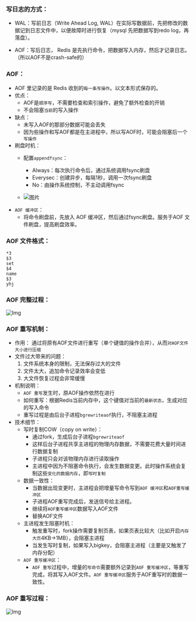 ### 写日志的方式：
* WAL：写前日志（Write Ahead Log, WAL）在实际写数据前，先把修改的数据记到日志文件中，以便故障时进行恢复（mysql 先把数据写到redo log，再落盘）。

* AOF：写后日志， Redis 是先执行命令，把数据写入内存，然后才记录日志。（所以AOF不是crash-safe的）

### AOF：
* AOF 里记录的是 Redis 收到的`每一条写操作`。以文本形式保存的。
* 优点：
    * AOF是`顺序写`，不需要检查和索引操作，避免了额外检查的开销
    * 不会阻塞`当前`的写入操作
* 缺点：
    * 未写入AOF的那部分数据可能会丢失
    * 因为些操作和写AOF都是在主进程中，所以写AOF时，可能会阻塞后一个`写操作`
* 刷盘时机：
    * 配置`appendfsync`：
        * Always：每次执行命令后，通过系统调用fsync刷盘
        * Everysec：创建异步，每隔1秒，调用一次fsync刷盘
        * No：由操作系统控制，不主动调用fsync

    * ![图片](https://raw.staticdn.net/Navyum/imgbed/pic/IMG/f82ece977374ec72eca3b92d1d068d57.png)
* `AOF 缓冲区`：
    * 将命令刷盘前，先放入 AOF 缓冲区，然后通过fsync刷盘。服务于AOF 文件刷盘，提高刷盘效率。
### AOF 文件格式：
```
*3
$3
set
$4
name
$3
yhj
```
### AOF 完整过程：
![Img](https://raw.staticdn.net/Navyum/imgbed/pic/IMG/4d2193905855f7f71646edd66affc7a9.png)

### AOF 重写机制：
* 作用： 通过将原有AOF文件进行重写（单个键值的操作合并），从而`对AOF文件大小进行压缩`
* 文件过大带来的问题：
    1. 文件系统本身的限制，无法保存过大的文件
    2. 文件太大，追加命令记录效率会变低
    3. 大文件恢复过程会非常缓慢
* 机制说明：
    * `AOF 重写`发生时，原AOF操作依然在进行
    * 如何重写：根据Redis当前内存中，这个键值对当前的`最新状态`，生成对应的写入命令
    * 重写过程是由后台子进程`bgrewriteaof`执行，不阻塞主进程
* 技术细节：
    * 写时复制COW（copy on write）：
        * 通过fork，生成后台子进程`bgrewriteaof`
        * 这样后台子进程共享主进程的物理内存数据，不需要花费大量时间进行数据复制
        * 子进程只会对该物理内存进行读取操作
        * 主进程中因为不阻塞命令执行，会发生数据变更。此时操作系统会复制这些`变化的数据内存`，即`写时复制`
    * 数据一致性：
        * 当数据出现变更时，主进程会把增量写命令写到`AOF 缓冲区`和`AOF重写缓冲区`
        * 子进程AOF重写完成后，发送信号给主进程。
        * 继续将`AOF重写缓冲区`数据写入AOF文件
        * 替换AOF文件
    * 主进程发生阻塞时机：
        * 触发重写时，fork操作需要复制页表，如果页表比较大（比如开启`内存大页`4KB->1MB），会阻塞主进程
        * 当发生写时复制，如果写入bigkey，会阻塞主进程（主要是又触发了内存分配）
    * `AOF 重写缓冲区`：
        * `AOF 重写`过程中，增量的`写命令`需要额外记录到`AOF 重写缓冲区`，等重写完成，将其写入AOF文件。`AOF 重写缓冲区`服务于AOF重写时的数据一致性。
### AOF 重写过程：
![Img](https://raw.staticdn.net/Navyum/imgbed/pic/IMG/4c437c1a4d3a5729a64148a755e62168.png)
